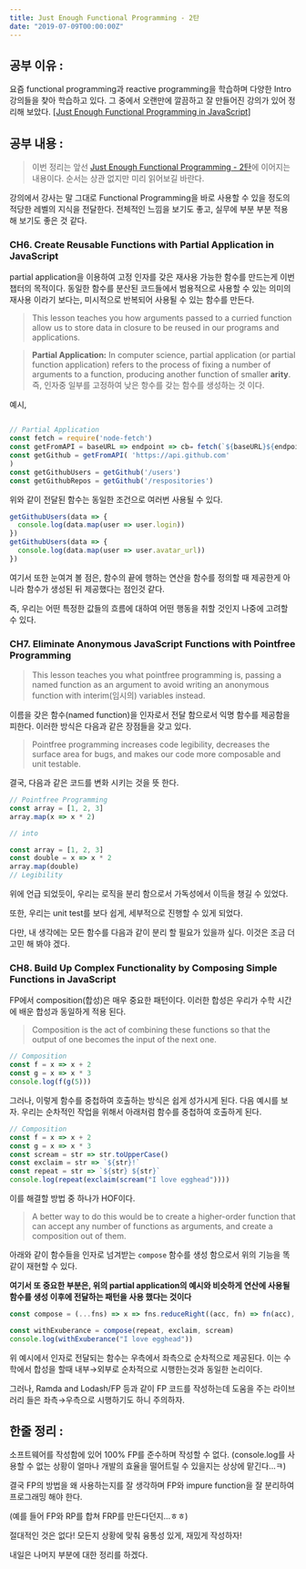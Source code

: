 ```yaml
---
title: Just Enough Functional Programming - 2탄
date: "2019-07-09T00:00:00Z"
---
```


## 공부 이유 :

요즘 functional programming과 reactive programming을 학습하며 다양한 Intro 강의들을 찾아 학습하고 있다. 그 중에서 오랜만에 깔끔하고 잘 만들어진 강의가 있어 정리해 보았다. [[Just Enough Functional Programming in JavaScript]](https://egghead.io/courses/just-enough-functional-programming-in-javascript)

## 공부 내용 :

> 이번 정리는 앞선 [Just Enough Functional Programming - 2탄](https://github.com/sukjae/daily-study/blob/master/2019-07-08.md)에 이어지는 내용이다. 순서는 상관 없지만 미리 읽어보길 바란다.

강의에서 강사는 말 그대로 Functional Programming을 바로 사용할 수 있을 정도의 적당한 레벨의 지식을 전달한다. 전체적인 느낌을 보기도 좋고, 실무에 부분 부분 적용 해 보기도 좋은 것 같다.

### CH6. Create Reusable Functions with Partial Application in JavaScript

partial application을 이용하여 고정 인자를 갖은 재사용 가능한 함수를 만드는게 이번 챕터의 목적이다. 동일한 함수를 분산된 코드들에서 범용적으로 사용할 수 있는 의미의 재사용 이라기 보다는, 미시적으로 반복되어 사용될 수 있는 함수를 만든다.

> This lesson teaches you how arguments passed to a curried function allow us to store data in closure to be reused in our programs and applications.

> **Partial Application:**
> In computer science, partial application (or partial function application) refers to the process of fixing a number of arguments to a function, producing another function of smaller **arity**.
> 즉, 인자중 일부를 고정하여 낮은 항수를 갖는 함수를 생성하는 것 이다.

예시,

```js

// Partial Application
const fetch = require('node-fetch')
const getFromAPI = baseURL => endpoint => cb⇒ fetch(`${baseURL}${endpoint}`) .then(res => res.json()) .then(data => cb(data)) .catch(err => { console.error(err.message )})
const getGithub = getFromAPI( 'https://api.github.com'
)
const getGithubUsers = getGithub('/users')
const getGithubRepos = getGithub('/respositories')

```

위와 같이 전달된 함수는 동일한 조건으로 여러번 사용될 수 있다.

```js
getGithubUsers(data => {
  console.log(data.map(user => user.login))
})
getGithubUsers(data => {
  console.log(data.map(user => user.avatar_url))
})
```

여기서 또한 눈여겨 볼 점은, 함수의 끝에 행하는 연산을 함수를 정의할 때 제공한게 아니라 함수가 생성된 뒤 제공했다는 점인것 같다.

즉, 우리는 어떤 특정한 값들의 흐름에 대하여 어떤 행동을 취할 것인지 나중에 고려할 수 있다.

### CH7. Eliminate Anonymous JavaScript Functions with Pointfree Programming

> This lesson teaches you what pointfree programming is, passing a named function as an argument to avoid writing an anonymous function with interim(임시의) variables instead.

이름을 갖은 함수(named function)을 인자로서 전달 함으로서 익명 함수를 제공함을 피한다. 이러한 방식은 다음과 같은 장점들을 갖고 있다.

> Pointfree programming increases code legibility, decreases the surface area for bugs, and makes our code more composable and unit testable.

결국, 다음과 같은 코드를 변화 시키는 것을 뜻 한다.

```js
// Pointfree Programming
const array = [1, 2, 3]
array.map(x => x * 2)

// into

const array = [1, 2, 3]
const double = x => x * 2
array.map(double)
// Legibility
```

위에 언급 되었듯이, 우리는 로직을 분리 함으로서 가독성에서 이득을 챙길 수 있었다.

또한, 우리는 unit test를 보다 쉽게, 세부적으로 진행할 수 있게 되었다.

다만, 내 생각에는 모든 함수를 다음과 같이 분리 할 필요가 있을까 싶다. 이것은 조금 더 고민 해 봐야 겠다.

### CH8. Build Up Complex Functionality by Composing Simple Functions in JavaScript

FP에서 composition(합성)은 매우 중요한 패턴이다. 이러한 합성은 우리가 수학 시간에 배운 합성과 동일하게 적용 된다.

> Composition is the act of combining these functions so that the output of one becomes the input of the next one.

```js
// Composition
const f = x => x + 2
const g = x => x * 3
console.log(f(g(5)))
```

그러나, 이렇게 함수를 중첩하여 호출하는 방식은 쉽게 성가시게 된다. 다음 예시를 보자. 우리는 순차적인 작업을 위해서 아래처럼 함수를 중첩하여 호출하게 된다.

```js
// Composition
const f = x => x + 2
const g = x => x * 3
const scream = str => str.toUpperCase()
const exclaim = str => `${str}!`
const repeat = str => `${str} ${str}`
console.log(repeat(exclaim(scream("I love egghead"))))
```

이를 해결할 방법 중 하나가 HOF이다.

> A better way to do this would be to create a higher-order function that can accept any number of functions as arguments, and create a composition out of them.

아래와 같이 함수들을 인자로 넘겨받는 `compose` 함수를 생성 함으로서 위의 기능을 똑같이 재현할 수 있다.

**여기서 또 중요한 부분은, 위의 partial application의 예시와 비슷하게 연산에 사용될 함수를 생성 이후에 전달하는 패턴을 사용 했다는 것이다**

```js
const compose = (...fns) => x => fns.reduceRight((acc, fn) => fn(acc), x)

const withExuberance = compose(repeat, exclaim, scream)
console.log(withExuberance("I love egghead"))
```

위 예시에서 인자로 전달되는 함수는 우측에서 좌측으로 순차적으로 제공된다. 이는 수학에서 합성을 할때 내부→외부로 순차적으로 시행한는것과 동일한 논리이다.

그러나, Ramda and Lodash/FP 등과 같이 FP 코드를 작성하는데 도움을 주는 라이브러리 들은 좌측→우측으로 시행하기도 하니 주의하자.

## 한줄 정리 :

소프트웨어를 작성함에 있어 100% FP를 준수하며 작성할 수 없다. (console.log를 사용할 수 없는 상황이 얼마나 개발의 효율을 떨어트릴 수 있을지는 상상에 맡긴다...ㅋ)

결국 FP의 방법을 왜 사용하는지를 잘 생각하며 FP와 impure function을 잘 분리하여 프로그래밍 해야 한다.

(예를 들어 FP와 RP를 합쳐 FRP를 만든다던지...ㅎㅎ)

절대적인 것은 없다! 모든지 상황에 맞춰 융통성 있게, 재밌게 작성하자!

내일은 나머지 부분에 대한 정리를 하겠다.
